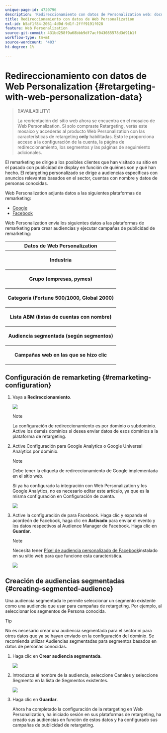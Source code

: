 ```yaml
---
unique-page-id: 4720796
description: 'Redireccionamiento con datos de Personalization web: documentos de Marketo, documentación del producto'
title: Redireccionamiento con datos de Web Personalization
exl-id: b5af1f84-2061-4d0d-9d1f-2fff9191f028
feature: Web Personalization
source-git-commit: 431bd258f9a68bbb9df7acf043085578d3d91b1f
workflow-type: tm+mt
source-wordcount: '403'
ht-degree: 1%

---
```


# Redireccionamiento con datos de Web Personalization {#retargeting-with-web-personalization-data}

>[!AVAILABILITY]
>
>La reorientación del sitio web ahora se encuentra en el mosaico de Web Personalization. Si solo compraste Retargeting, verás este mosaico y accederás al producto Web Personalization con las características de retargeting **only** habilitadas. Esto le proporciona acceso a la configuración de la cuenta, la página de redireccionamiento, los segmentos y las páginas de seguimiento adicionales.

El remarketing se dirige a los posibles clientes que han visitado su sitio en el pasado con publicidad de display en función de quiénes son y qué han hecho. El retargeting personalizado se dirige a audiencias específicas con anuncios relevantes basados en el sector, cuentas con nombre y datos de personas conocidas.

Web Personalization adjunta datos a las siguientes plataformas de remarketing:

* [Google](/help/marketo/product-docs/web-personalization/website-retargeting/personalized-remarketing-in-google.md)
* [Facebook](/help/marketo/product-docs/web-personalization/website-retargeting/personalized-remarketing-in-facebook.md)

Web Personalization envía los siguientes datos a las plataformas de remarketing para crear audiencias y ejecutar campañas de publicidad de remarketing:

<table> 
 <tbody> 
  <tr> 
   <th colspan="1">Datos de Web Personalization</th> 
  </tr> 
  <tr> 
   <th><p>Industria</p></th> 
  </tr> 
  <tr> 
   <th><p>Grupo (empresas, pymes)</p></th> 
  </tr> 
  <tr> 
   <th><p>Categoría (Fortune 500/1000, Global 2000)</p></th> 
  </tr> 
  <tr> 
   <th><p>Lista ABM (listas de cuentas con nombre)</p></th> 
  </tr> 
  <tr> 
   <th><p>Audiencia segmentada (según segmentos)</p></th> 
  </tr> 
  <tr> 
   <th><p>Campañas web en las que se hizo clic</p></th> 
  </tr> 
 </tbody> 
</table>

## Configuración de remarketing {#remarketing-configuration}

1. Vaya a **Redireccionamiento**.

   ![](assets/one.png)

   >[!NOTE]
   >
   >La configuración de redireccionamiento es por dominio o subdominio. Active los demás dominios si desea enviar datos de esos dominios a la plataforma de retargeting.

1. Active Configuración para Google Analytics o Google Universal Analytics por dominio.

   >[!NOTE]
   >
   >Debe tener la etiqueta de redireccionamiento de Google implementada en el sitio web.
   >
   >Si ya ha configurado la integración con Web Personalization y los Google Analytics, no es necesario editar este artículo, ya que es la misma configuración en Configuración de cuenta.

   ![](assets/two.png)

1. Active la configuración de para Facebook. Haga clic y expanda el acordeón de Facebook, haga clic en **Activado** para enviar el evento y los datos respectivos al Audience Manager de Facebook. Haga clic en **Guardar**.

   >[!NOTE]
   >
   >Necesita tener [Píxel de audiencia personalizado de Facebook](https://developers.facebook.com/docs/ads-for-websites/website-custom-audiences/getting-started#install-the-pixel)instalado en su sitio web para que funcione esta característica.

   ![](assets/three.png)

## Creación de audiencias segmentadas {#creating-segmented-audience}

Una audiencia segmentada le permite seleccionar un segmento existente como una audiencia que usar para campañas de retargeting. Por ejemplo, al seleccionar los segmentos de Persona conocida.

>[!TIP]
>
>No es necesario crear una audiencia segmentada para el sector ni para otros datos que ya se hayan enviado en la configuración del dominio. Se recomienda utilizar Audiencias segmentadas para segmentos basados en datos de personas conocidas.

1. Haga clic en **Crear audiencia segmentada**.

   ![](assets/image2015-1-15-16-3a36-3a38.png)

1. Introduzca el nombre de la audiencia, seleccione Canales y seleccione Segmento en la lista de Segmentos existentes.

   ![](assets/image2015-1-15-16-3a40-3a17.png)

1. Haga clic en **Guardar**.

   Ahora ha completado la configuración de la retargeting en Web Personalization, ha iniciado sesión en sus plataformas de retargeting, ha creado sus audiencias en función de estos datos y ha configurado sus campañas de publicidad de retargeting.
